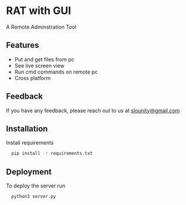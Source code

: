 
# RAT with GUI

A Remote Adminstration Tool
## Features

- Put and get files from pc
- See live screen view
- Run cmd commands on remote pc
- Cross platform



## Feedback

If you have any feedback, please reach out to us at slounity@gmail.com


## Installation

Install requirements

```bash
  pip install -r requirements.txt
```
    
## Deployment

To deploy the server run

```py
  python3 server.py
```


